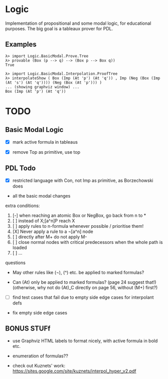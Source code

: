 # Logic

Implementation of propositional and some modal logic, for educational purposes.
The big goal is a tableaux prover for PDL.

## Examples

    λ> import Logic.BasicModal.Prove.Tree
    λ> provable (Box (p --> q) --> (Box p --> Box q))
    True
    
    λ> import Logic.BasicModal.Interpolation.ProofTree
    λ> interpolateShow ( Box (Imp (At 'p') (At 'q')) , Imp (Neg (Box (Imp (At 's') (At 'q')))) (Neg (Box (At 'p'))) )
    ... (showing graphviz window) ...
    Box (Imp (At 'p') (At 'q'))

# TODO

## Basic Modal Logic

- [X] mark active formula in tableaus

- [X] remove Top as primitive, use top

## PDL Todo

- [X] restricted language with Con, not Imp as primitive, as Borzechowski does

- all the basic modal changes

extra conditions:
1. [-] when reaching an atomic Box or NegBox, go back from n to *
2. [ ] instead of X;[a^n]P reach X
3. [ ] apply rules to n-formula whenever possible / prioritise them!
4. [X] Never apply a rule to a ¬[a^n] node
5. [ ] directly after M+ do not apply M-
6. [ ] close normal nodes with critical predecessors when the whole path is loaded
7. [ ] ...


questions
- May other rules like (¬), (^) etc. be applied to marked formulas?

- Can (At) only be applied to marked formulas? (page 24 suggest that!) (otherwise, why not do (At)_C directly on page 56, without (M+) first?)


- [ ] find test cases that fail due to empty side edge cases for interpolant defs

- fix empty side edge cases

## BONUS STUFf

- use Graphviz HTML labels to format nicely, with active formula in bold etc.

- enumeration of formulas??

- check out Kuznets' work: https://sites.google.com/site/kuznets/interpol_hyper_v2.pdf
